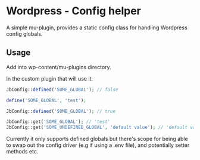# Wordpress - Config helper #

A simple mu-plugin, provides a static config class for handling Wordpress config globals.

## Usage ##

Add into wp-content/mu-plugins directory.

In the custom plugin that will use it:

```php
JbConfig::defined('SOME_GLOBAL'); // false

define('SOME_GLOBAL', 'test');

JbConfig::defined('SOME_GLOBAL'); // true

JbConfig::get('SOME_GLOBAL'); // 'test'
JbConfig::get('SOME_UNDEFINED_GLOBAL', 'default value'); // 'default value'
```

Currently it only supports defined globals but there's scope for being able to swap out the
config driver (e.g if using a .env file), and potentially setter methods etc.